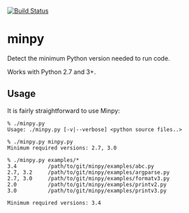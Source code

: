 [![Build Status](https://travis-ci.org/netromdk/minpy.svg?branch=master)](https://travis-ci.org/netromdk/minpy)

# minpy
Detect the minimum Python version needed to run code.

Works with Python 2.7 and 3+.

## Usage
It is fairly straightforward to use Minpy:
```
% ./minpy.py
Usage: ./minpy.py [-v|--verbose] <python source files..>

% ./minpy.py minpy.py
Minimum required versions: 2.7, 3.0

% ./minpy.py examples/*
3.4          /path/to/git/minpy/examples/abc.py
2.7, 3.2     /path/to/git/minpy/examples/argparse.py
2.7, 3.0     /path/to/git/minpy/examples/formatv3.py
2.0          /path/to/git/minpy/examples/printv2.py
3.0          /path/to/git/minpy/examples/printv3.py

Minimum required versions: 3.4
```
